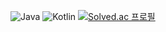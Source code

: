 ![Java](https://img.shields.io/badge/Java-007396.svg?&style=for-the-badge&logo=Java&logoColor=white)
![Kotlin](https://img.shields.io/badge/Kotlin-7F52FF.svg?&style=for-the-badge&logo=Kotlin&logoColor=white)
[![Solved.ac
프로필](http://mazassumnida.wtf/api/generate_badge?boj=dlghckd)](https://solved.ac/dlghckd)
